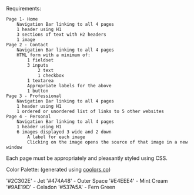 Requirements:

    Page 1- Home
        Navigation Bar linking to all 4 pages
        1 header using H1
        3 sections of text with H2 headers
        1 image
    Page 2 - Contact
        Navigation Bar linking to all 4 pages
        HTML form with a minimum of:
            1 fieldset
            3 inputs
                2 text
                1 checkbox
            1 textarea
            Appropriate labels for the above
            1 button
    Page 3 - Professional
        Navigation Bar linking to all 4 pages
        1 header using H1
        1 ordered or unordered list of links to 5 other websites
    Page 4 - Personal
        Navigation Bar linking to all 4 pages
        1 header using H1
        6 images displayed 3 wide and 2 down
            A label for each image
            Clicking on the image opens the source of that image in a new window

Each page must be appropriately and pleasantly styled using CSS.


Color Palette:
(generated using [coolors.co](https://coolors.co/))

'#2C302E' - Jet
'#474A48' - Outer Space
'#E4EEE4' - Mint Cream
'#9AE19D' - Celadon
'#537A5A' - Fern Green

